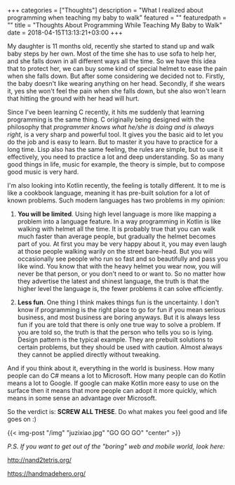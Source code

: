 +++
categories = ["Thoughts"]
description = "What I realized about programming when teaching my baby to walk"
featured = ""
featuredpath = ""
title = "Thoughts About Programming While Teaching My Baby to Walk"
date = 2018-04-15T13:13:21+03:00
+++

My daughter is 11 months old, recently she started to stand up and walk baby steps by her own. Most of the time she has to use sofa to help her, and she falls down in all different ways all the time. So we have this idea that to protect her, we can buy some kind of special helmet to ease the pain when she falls down. But after some considering we decided not to. Firstly, the baby doesn't like wearing anything on her head. Secondly, if she wears it, yes she won't feel the pain when she falls down, but she also won't learn that hitting the ground with her head will hurt.

Since I've been learning C recently, it hits me suddenly that learning programming is the same thing. C originally being designed with the philosophy that *programmer knows what he/she is doing and is always right*, is a very sharp and powerful tool. It gives you the basic aid to let you do the job and is easy to learn. But to master it you have to practice for a long time. Lisp also has the same feeling, the rules are simple, but to use it effectively, you need to practice a lot and deep understanding. So as many good things in life, music for example, the theory is simple, but to compose good music is very hard.

I'm also looking into Kotlin recently, the feeling is totally different. It to me is like a cookbook language, meaning it has pre-built solution for a lot of known problems. Such modern languages has two problems in my opinion:

1. **You will be limited**. Using high level language is more like mapping a problem into a language feature. In a way programming in Kotlin is like walking with helmet all the time. It is probably true that you can walk much faster than average people, but gradually the helmet becomes part of you. At first you may be very happy about it, you may even laugh at those people walking warily on the street bare-head. But you will occasionally see people who run so fast and so beautifully and pass you like wind. You know that with the heavy helmet you wear now, you will never be that person, or you don't need to or want to. So no matter how they advertise the latest and shinest language, the truth is that the higher level the language is, the fewer problems it can solve efficiently.

2. **Less fun**. One thing I think makes things fun is the uncertainty. I don't know if programming is the right place to go for fun if you mean serious business, and most business are boring anyways. But it is always less fun if you are told that there is only one true way to solve a problem. If you are told so, the truth is that the person who tells you so is lying. Design pattern is the typical example. They are prebuilt solutions to certain problems, but they should be used with caution. Almost always they cannot be applied directly without tweaking.

And if you think about it, everything in the world is business. How many people can do C# means a lot to Microsoft. How many people can do Kotlin means a lot to Google. If google can make Kotlin more easy to use on the surface then it means that more people can adopt it more quickly, which means in some sense an advantage over Microsoft.

So the verdict is: **SCREW ALL THESE**. Do what makes you feel good and life goes on :)

{{< img-post "/img" "juzixiao.jpg" "GO GO GO" "center" >}}

*P.S. If you want to get out of the "boring" web and mobile world, look here:*

http://nand2tetris.org/

https://handmadehero.org/
